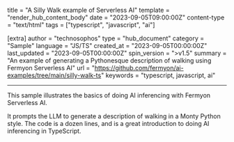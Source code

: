 title = "A Silly Walk example of Serverless AI"
template = "render_hub_content_body"
date = "2023-09-05T09:00:00Z"
content-type = "text/html"
tags = ["typescript", "javascript", "ai"]

[extra]
author = "technosophos"
type = "hub_document"
category = "Sample"
language = "JS/TS"
created_at = "2023-09-05T00:00:00Z"
last_updated = "2023-09-05T00:00:00Z"
spin_version = ">v1.5"
summary =  "An example of generating a Pythonesque description of walking using Fermyon Serverless AI"
url = "https://github.com/fermyon/ai-examples/tree/main/silly-walk-ts"
keywords = "typescript, javascript, ai"

---

This sample illustrates the basics of doing AI inferencing with Fermyon Serverless AI.

It prompts the LLM to generate a description of walking in a Monty Python style. The code is a dozen lines, and is a great introduction to doing AI inferencing in TypeScript.
